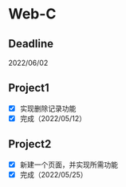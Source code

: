# Web-C

## Deadline
2022/06/02

## Project1
- [x] 实现删除记录功能
- [x] 完成（2022/05/12）

## Project2
- [x] 新建一个页面，并实现所需功能
- [x] 完成（2022/05/25）